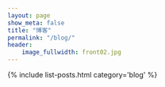 ```yaml
---
layout: page
show_meta: false
title: "博客"
permalink: "/blog/"
header:
    image_fullwidth: front02.jpg
---
```

{% include list-posts.html category='blog' %}